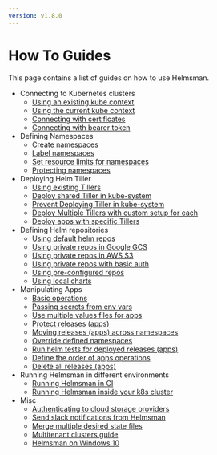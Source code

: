```yaml
---
version: v1.8.0
---
```


# How To Guides

This page contains a list of guides on how to use Helmsman.

- Connecting to Kubernetes clusters
    - [Using an existing kube context](settings/existing_kube_context.md)
    - [Using the current kube context](settings/current_kube_context.md)
    - [Connecting with certificates](settings/creating_kube_context_with_certs.md)
    - [Connecting with bearer token](settings/creating_kube_context_with_token.md)
- Defining Namespaces    
    - [Create namespaces](namespaces/create.md)
    - [Label namespaces](namespaces/labels_and_annotations.md)
    - [Set resource limits for namespaces](namespaces/limits.md)
    - [Protecting namespaces](namespaces/protection.md)
- Deploying Helm Tiller
    - [Using existing Tillers](tiller/existing.md) 
    - [Deploy shared Tiller in kube-system](tiller/shared.md)
    - [Prevent Deploying Tiller in kube-system](tiller/prevent_tiller_in_kube_system.md)
    - [Deploy Multiple Tillers with custom setup for each](tiller/multitenancy.md)
    - [Deploy apps with specific Tillers](deploy_apps_with_specific_tiller.md)
- Defining Helm repositories
    - [Using default helm repos](helm_repos/default.md) 
    - [Using private repos in Google GCS](helm_repos/gcs.md)
    - [Using private repos in AWS S3](helm_repos/s3.md)    
    - [Using private repos with basic auth](helm_repos/basic_auth.md)
    - [Using pre-configured repos](helm_repos/pre_configured.md) 
    - [Using local charts](helm_repos/local.md)
- Manipulating Apps
    - [Basic operations](apps/basic.md)
    - [Passing secrets from env vars](apps/secrets.md)
    - [Use multiple values files for apps](apps/multiple_values_files.md)
    - [Protect releases (apps)](apps/protection.md)
    - [Moving releases (apps) across namespaces](apps/moving_across_namespaces.md)
    - [Override defined namespaces](apps/override_namespaces.md)
    - [Run helm tests for deployed releases (apps)](apps/helm_tests.md)  
    - [Define the order of apps operations](apps/order.md)  
    - [Delete all releases (apps)](apps/destroy.md)
- Running Helmsman in different environments
    - [Running Helmsman in CI](deployment/ci.md)
    - [Running Helmsman inside your k8s cluster](inside_k8s.md)
- Misc
    - [Authenticating to cloud storage providers](auth_to_storage_providers.md)
    - [Send slack notifications from Helmsman](send_slack_notifications_from_helmsman.md)
    - [Merge multiple desired state files](merge_desired_state_files.md)
    - [Multitenant clusters guide](multitenant_clusters_guide.md)
    - [Helmsman on Windows 10](helmsman_on_windows10.md)
